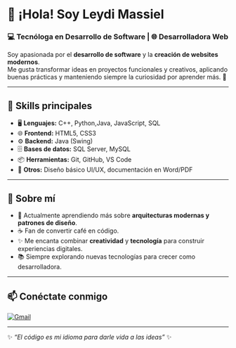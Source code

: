 # 👋 ¡Hola! Soy Leydi Massiel

### 💻 Tecnóloga en Desarrollo de Software | 🌐 Desarrolladora Web

Soy apasionada por el **desarrollo de software** y la **creación de websites modernos**.  
Me gusta transformar ideas en proyectos funcionales y creativos, aplicando buenas prácticas y manteniendo siempre la curiosidad por aprender más. 🚀  

---

## 🚀 Skills principales  

- 🖥️ **Lenguajes:** C++, Python,Java, JavaScript, SQL  
- 🌐 **Frontend:** HTML5, CSS3  
- ⚙️ **Backend:** Java (Swing)  
- 🗄️ **Bases de datos:** SQL Server, MySQL  
- 📦 **Herramientas:** Git, GitHub, VS Code  
- 🎨 **Otros:** Diseño básico UI/UX, documentación en Word/PDF  

---

## 🌟 Sobre mí  

- 🔭 Actualmente aprendiendo más sobre **arquitecturas modernas y patrones de diseño**.  
- ☕ Fan de convertir café en código.  
- ✨ Me encanta combinar **creatividad** y **tecnología** para construir experiencias digitales.  
- 📚 Siempre explorando nuevas tecnologías para crecer como desarrolladora.



---

## 📫 Conéctate conmigo  

[![Gmail](https://img.shields.io/badge/Gmail-red?logo=gmail&logoColor=white)](mailto:leidymasieldiaz@gmail.com)  


---
✨ *“El código es mi idioma para darle vida a las ideas”* ✨
